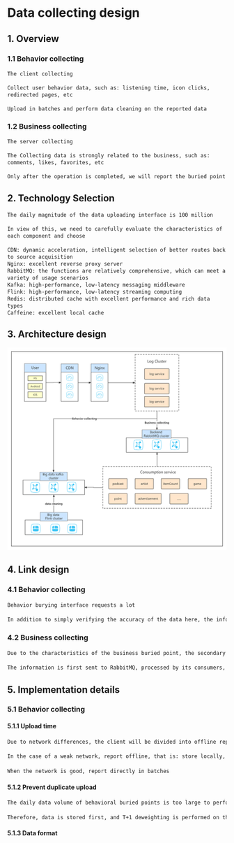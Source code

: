 # Data collecting design

## 1. Overview

### 1.1 Behavior collecting

```
The client collecting

Collect user behavior data, such as: listening time, icon clicks, redirected pages, etc

Upload in batches and perform data cleaning on the reported data

```

### 1.2 Business collecting

```
The server collecting

The Collecting data is strongly related to the business, such as: comments, likes, favorites, etc

Only after the operation is completed, we will report the buried point
```

## 2. Technology Selection

```
The daily magnitude of the data uploading interface is 100 million

In view of this, we need to carefully evaluate the characteristics of each component and choose

CDN: dynamic acceleration, intelligent selection of better routes back to source acquisition
Nginx: excellent reverse proxy server
RabbitMQ: the functions are relatively comprehensive, which can meet a variety of usage scenarios
Kafka: high-performance, low-latency messaging middleware
Flink: high-performance, low-latency streaming computing
Redis: distributed cache with excellent performance and rich data types
Caffeine: excellent local cache

```

## 3. Architecture design

![Data collecting design](../Material/image/Data%20collecting%20design.png)

## 4. Link design

### 4.1 Behavior collecting

```markdown
Behavior burying interface requests a lot

In addition to simply verifying the accuracy of the data here, the information should be directly sent to the big data Kafka
```

### 4.2 Business collecting

```markdown
Due to the characteristics of the business buried point, the secondary forwarding after processing is required here

The information is first sent to RabbitMQ, processed by its consumers, and then the data is sent to the big data Kafka
```

## 5. Implementation details

### 5.1 Behavior collecting

#### 5.1.1 Upload time

```markdown
Due to network differences, the client will be divided into offline reporting and real-time reporting

In the case of a weak network, report offline, that is: store locally, and report in batches when the network is smooth

When the network is good, report directly in batches
```

#### 5.1.2 Prevent duplicate upload

```markdown
The daily data volume of behavioral buried points is too large to perform real-time deweighting, which will affect performance

Therefore, data is stored first, and T+1 deweighting is performed on the big data side
```

#### 5.1.3 Data format














